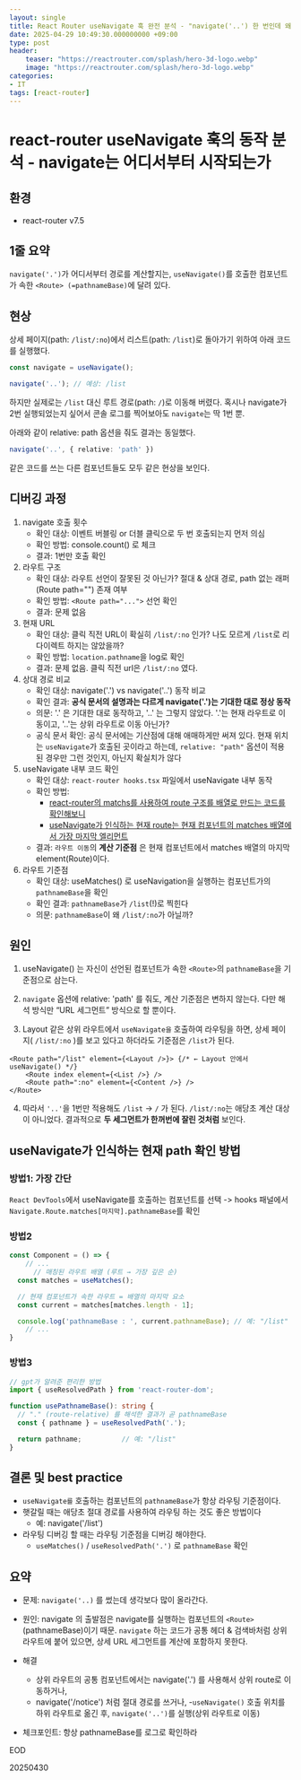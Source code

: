 ```yaml
---
layout: single
title: React Router useNavigate 훅 완전 분석 - "navigate('..') 한 번인데 왜 두 칸이 날아갈까?"
date: 2025-04-29 10:49:30.000000000 +09:00
type: post
header:
    teaser: "https://reactrouter.com/splash/hero-3d-logo.webp"
    image: "https://reactrouter.com/splash/hero-3d-logo.webp"
categories:
- IT
tags: [react-router]
---
```


# react-router useNavigate 훅의 동작 분석 - navigate는 어디서부터 시작되는가

## 환경
- react-router v7.5

## 1줄 요약

`navigate('.')`가 어디서부터 경로를 계산할지는, `useNavigate()`를 호출한 컴포넌트가 속한 `<Route> (=pathnameBase)`에 달려 있다.

## 현상

상세 페이지(path: `/list/:no`)에서 리스트(path: `/list`)로 돌아가기 위하여 아래 코드를 실행했다.

```ts
const navigate = useNavigate();

navigate('..'); // 예상: /list
```

하지만 실제로는 `/list` 대신 루트 경로(path: `/`)로 이동해 버렸다. 혹시나 navigate가 2번 실행되었는지 싶어서 콘솔 로그를 찍어보아도 `navigate`는 딱 1번 뿐.

아래와 같이 relative: path 옵션을 줘도 결과는 동일했다.

```ts
navigate('..', { relative: 'path' })
```

같은 코드를 쓰는 다른 컴포넌트들도 모두 같은 현상을 보인다.

## 디버깅 과정

1. navigate 호출 횟수
	- 확인 대상: 이벤트 버블링 or 더블 클릭으로 두 번 호출되는지 먼저 의심
	- 확인 방법: console.count() 로 체크
	- 결과: 1번만 호출 확인
1. 라우트 구조
	- 확인 대상: 라우트 선언이 잘못된 것 아닌가? 절대 & 상대 경로, path 없는 래퍼(Route path="") 존재 여부
	- 확인 방법: `<Route path="...">` 선언 확인
	- 결과: 문제 없음
1. 현재 URL
	- 확인 대상: 클릭 직전 URL이 확실히 `/list/:no` 인가? 나도 모르게 `/list`로 리다이렉트 하지는 않았을까?
	- 확인 방법: `location.pathname`을 log로 확인
	- 결과: 문제 없음. 클릭 직전 url은 `/list/:no` 였다.
1. 상대 경로 비교
	- 확인 대상: navigate('.') vs navigate('..') 동작 비교
	- 확인 결과: **공식 문서의 설명과는 다르게 navigate('.')는 기대한 대로 정상 동작**
	- 의문: '.' 은 기대한 대로 동작하고, '..' 는 그렇지 않았다. '.'는 현재 라우트로 이동이고, '..'는 상위 라우트로 이동 아닌가?
	- 공식 문서 확인: 공식 문서에는 기산점에 대해 애매하게만 써져 있다. 현재 위치는 `useNavigate`가 호출된 곳이라고 하는데, `relative: "path"` 옵션이 적용된 경우만 그런 것인지, 아닌지 확실치가 않다
1. useNavigate 내부 코드 확인
	- 확인 대상: `react-router hooks.tsx` 파일에서 useNavigate 내부 동작
	- 확인 방법:
		- [react-router의 matchs를 사용하여 route 구조를 배열로 만드는 코드를 확인해보니](https://github.com/remix-run/react-router/blob/main/packages/react-router/lib/hooks.tsx#L246C43-L246C62)
		- [useNavigate가 인식하는 현재 route는 현재 컴포넌트의 matches 배열에서 가장 마지막 엘리먼트](https://github.com/remix-run/react-router/blob/main/packages/react-router/lib/router/utils.ts#L1430C55-L1430C73)
	- 결과: `라우트 이동`의 **계산 기준점** 은 현재 컴포넌트에서 matches 배열의 마지막 element(Route)이다.
1. 라우트 기준점
	- 확인 대상: useMatches() 로 useNavigation을 실행하는 컴포넌트가의 `pathnameBase`을 확인
	- 확인 결과: `pathnameBase`가 `/list`(!)로 찍힌다
	- 의문: `pathnameBase`이 왜 `/list/:no`가 아닐까?

## 원인

1. useNavigate() 는 자신이 선언된 컴포넌트가 속한 `<Route>`의 `pathnameBase`을 기준점으로 삼는다.

1. `navigate` 옵션에 relative: 'path' 를 줘도, 계산 기준점은 변하지 않는다. 다만 해석 방식만 “URL 세그먼트” 방식으로 할 뿐이다.

1. Layout 같은 상위 라우트에서 `useNavigate을` 호출하여 라우팅을 하면, 상세 페이지( `/list/:no` )를 보고 있다고 하더라도 기준점은 `/list`가 된다.

```tsx
<Route path="/list" element={<Layout />}> {/* ← Layout 안에서 useNavigate() */}
	<Route index element={<List />} />
	<Route path=":no" element={<Content />} />
</Route>
```

4. 따라서 `'..'`을 1번만 적용해도 `/list` -> `/` 가 된다. `/list/:no`는 애당초 계산 대상이 아니었다. 결과적으로 **두 세그먼트가 한꺼번에 잘린 것처럼** 보인다.

## useNavigate가 인식하는 현재 path 확인 방법

### 방법1: 가장 간단

`React DevTools`에서 useNavigate를 호출하는 컴포넌트를 선택 -> hooks 패널에서 `Navigate.Route.matches[마지막].pathnameBase`를 확인

### 방법2

```ts
const Component = () => {
	// ...
	  // 매칭된 라우트 배열 (루트 → 가장 깊은 순)
  const matches = useMatches();

  // 현재 컴포넌트가 속한 라우트 = 배열의 마지막 요소
  const current = matches[matches.length - 1];

  console.log('pathnameBase : ', current.pathnameBase); // 예: "/list"
	// ...
}
```

### 방법3

```ts
// gpt가 알려준 편리한 방법
import { useResolvedPath } from 'react-router-dom';

function usePathnameBase(): string {
  // "." (route-relative) 를 해석한 결과가 곧 pathnameBase
  const { pathname } = useResolvedPath('.');

  return pathname;          // 예: "/list"
}
```

## 결론 및 best practice
- `useNavigate를` 호출하는 컴포넌트의 `pathnameBase`가 항상 라우팅 기준점이다.
- 햇갈릴 때는 애당초 절대 경로를 사용하여 라우팅 하는 것도 좋은 방법이다
	- 예: navigate('/list')
- 라우팅 디버깅 할 때는 라우팅 기준점을 디버깅 해야한다.
	- `useMatches()` / `useResolvedPath('.')` 로 `pathnameBase` 확인	

## 요약
- 문제: `navigate('..)` 를 썼는데 생각보다 많이 올라간다. 

- 원인: navigate 의 출발점은 navigate를 실행하는 컴포넌트의 `<Route>`(pathnameBase)이기 때문. `navigate` 하는 코드가 공통 헤더 & 검색바처럼 상위 라우트에 붙어 있으면, 상세 URL 세그먼트를 계산에 포함하지 못한다.

- 해결
	- 상위 라우트의 공통 컴포넌트에서는 navigate('.') 를 사용해서 상위 route로 이동하거나,
	- navigate('/notice') 처럼 절대 경로를 쓰거나,
	-`useNavigate()` 호출 위치를 하위 라우트로 옮긴 후, `navigate('..')`를 실행(상위 라우트로 이동)

- 체크포인트: 항상 pathnameBase를 로그로 확인하라

EOD

20250430
